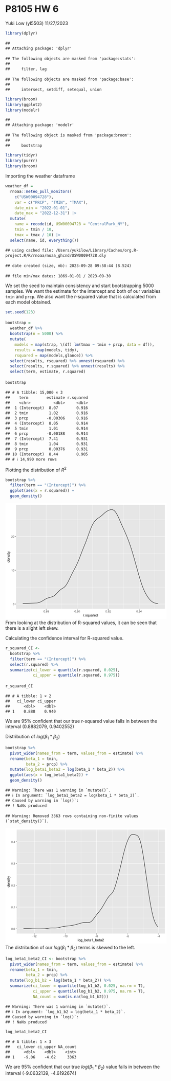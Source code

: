 P8105 HW 6
================
Yuki Low (yl5503)
11/27/2023

``` r
library(dplyr)
```

    ## 
    ## Attaching package: 'dplyr'

    ## The following objects are masked from 'package:stats':
    ## 
    ##     filter, lag

    ## The following objects are masked from 'package:base':
    ## 
    ##     intersect, setdiff, setequal, union

``` r
library(broom)
library(ggplot2)
library(modelr)
```

    ## 
    ## Attaching package: 'modelr'

    ## The following object is masked from 'package:broom':
    ## 
    ##     bootstrap

``` r
library(tidyr)
library(purrr)
library(broom)
```

Importing the weather dataframe

``` r
weather_df = 
  rnoaa::meteo_pull_monitors(
    c("USW00094728"),
    var = c("PRCP", "TMIN", "TMAX"), 
    date_min = "2022-01-01",
    date_max = "2022-12-31") |>
  mutate(
    name = recode(id, USW00094728 = "CentralPark_NY"),
    tmin = tmin / 10,
    tmax = tmax / 10) |>
  select(name, id, everything())
```

    ## using cached file: /Users/yukilow/Library/Caches/org.R-project.R/R/rnoaa/noaa_ghcnd/USW00094728.dly

    ## date created (size, mb): 2023-09-28 09:58:44 (8.524)

    ## file min/max dates: 1869-01-01 / 2023-09-30

We set the seed to maintain consistency and start bootstrapping 5000
samples. We want the estimate for the intercept and both of our
variables `tmin` and `prcp`. We also want the r-squared value that is
calculated from each model obtained.

``` r
set.seed(123)

bootstrap =
  weather_df %>%
  bootstrap(n = 5000) %>%
  mutate(
    models = map(strap, \(df) lm(tmax ~ tmin + prcp, data = df)),
    results = map(models, tidy),
    rsquared = map(models,glance)) %>%
  select(results, rsquared) %>% unnest(rsquared) %>%
  select(results, r.squared) %>% unnest(results) %>%
  select(term, estimate, r.squared) 

bootstrap
```

    ## # A tibble: 15,000 × 3
    ##    term        estimate r.squared
    ##    <chr>          <dbl>     <dbl>
    ##  1 (Intercept)  8.07        0.916
    ##  2 tmin         1.02        0.916
    ##  3 prcp        -0.00306     0.916
    ##  4 (Intercept)  8.05        0.914
    ##  5 tmin         1.01        0.914
    ##  6 prcp        -0.00188     0.914
    ##  7 (Intercept)  7.41        0.931
    ##  8 tmin         1.04        0.931
    ##  9 prcp         0.00376     0.931
    ## 10 (Intercept)  8.44        0.905
    ## # ℹ 14,990 more rows

Plotting the distribution of $R^2$

``` r
bootstrap %>%
  filter(term == "(Intercept)") %>%
  ggplot(aes(x = r.squared)) +
  geom_density()
```

![](p8105_hw6_yl5503_files/figure-gfm/unnamed-chunk-4-1.png)<!-- -->
From looking at the distribution of R-squared values, it can be seen
that there is a slight left skew.

Calculating the confidence interval for R-squared value.

``` r
r_squared_CI <-
  bootstrap %>%
  filter(term == "(Intercept)") %>%
  select(r.squared) %>%
  summarize(ci_lower = quantile(r.squared, 0.025), 
            ci_upper = quantile(r.squared, 0.975))

r_squared_CI
```

    ## # A tibble: 1 × 2
    ##   ci_lower ci_upper
    ##      <dbl>    <dbl>
    ## 1    0.888    0.940

We are 95% confident that our true r-squared value falls in between the
interval (0.8882079, 0.9402552)

Distribution of $log(\beta_1 * \beta_2)$

``` r
bootstrap %>%
  pivot_wider(names_from = term, values_from = estimate) %>% 
  rename(beta_1 = tmin, 
         beta_2 = prcp) %>% 
  mutate(log_beta1_beta2 = log(beta_1 * beta_2)) %>% 
  ggplot(aes(x = log_beta1_beta2)) + 
  geom_density()
```

    ## Warning: There was 1 warning in `mutate()`.
    ## ℹ In argument: `log_beta1_beta2 = log(beta_1 * beta_2)`.
    ## Caused by warning in `log()`:
    ## ! NaNs produced

    ## Warning: Removed 3363 rows containing non-finite values (`stat_density()`).

![](p8105_hw6_yl5503_files/figure-gfm/unnamed-chunk-6-1.png)<!-- --> The
distribution of our $log(\beta_1 * \beta_2)$ terms is skewed to the
left.

``` r
log_beta1_beta2_CI <- bootstrap %>%
  pivot_wider(names_from = term, values_from = estimate) %>% 
  rename(beta_1 = tmin, 
         beta_2 = prcp) %>% 
  mutate(log_b1_b2 = log(beta_1 * beta_2)) %>%
  summarize(ci_lower = quantile(log_b1_b2, 0.025, na.rm = T), 
            ci_upper = quantile(log_b1_b2, 0.975, na.rm = T), 
            NA_count = sum(is.na(log_b1_b2)))
```

    ## Warning: There was 1 warning in `mutate()`.
    ## ℹ In argument: `log_b1_b2 = log(beta_1 * beta_2)`.
    ## Caused by warning in `log()`:
    ## ! NaNs produced

``` r
log_beta1_beta2_CI
```

    ## # A tibble: 1 × 3
    ##   ci_lower ci_upper NA_count
    ##      <dbl>    <dbl>    <int>
    ## 1    -9.06    -4.62     3363

We are 95% confident that our true $log(\beta_1 * \beta_2)$ value falls
in between the interval (-9.0632139, -4.6192674)
